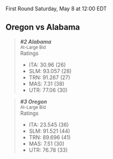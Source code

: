 First Round
Saturday, May 8 at 12:00 EDT
## Oregon vs Alabama

> ***#2 Alabama***  
> <sub>At-Large Bid</sub>  
> Ratings  
> - ITA: 30.96 (26)  
> - SLM: 93.057 (28)  
> - TRN: 91.267 (27)  
> - MAS: 7.31 (38)  
> - UTR: 77.06 (30)  

> ***#3 Oregon***  
> <sub>At-Large Bid</sub>  
> Ratings  
> - ITA: 23.545 (36)  
> - SLM: 91.521 (44)  
> - TRN: 89.696 (41)  
> - MAS: 7.51 (30)  
> - UTR: 76.78 (33)  